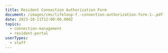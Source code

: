 ```yaml
---
title: Resident Connection Authorization Form
document: /images/cms/lifeloop-f.-connection-authorization-form-1-.pdf
date: 2023-10-11T12:00:00.000Z
topics:
  - connection-management
  - resident-portal
userTypes:
  - staff
---
```

